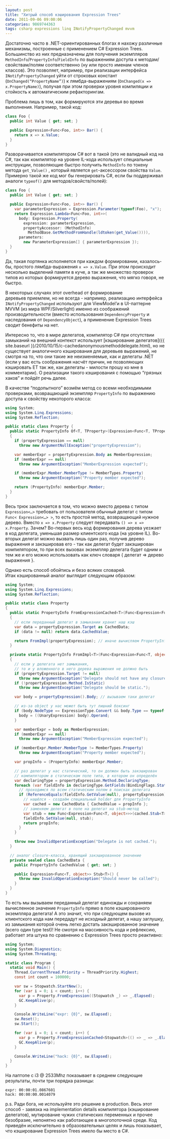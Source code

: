 ```yaml
---
layout: post
title: "Хитрый способ кэширования Expression Trees"
date: 2011-09-06 09:00:06
categories: 9869744363
tags: csharp expressions linq INotifyPropertyChanged mvvm
---
```

Достаточно часто в .NET-ориентированных блогах я нахожу различные механизмы, построенные с применением C# Expression Trees. Большинство из них предназначены для получения экземпляров `MethodInfo`/`PropertyInfo`/`FieldInfo` по выражениям доступа к методам/свойствам/полям соответственно (ну или просто именам членов классов). Это позволяет, например, при реализации интерфейса `INotifyPropertyChanged` уйти от строковых констант (`OnChanged(“PropertyName”)`) к лямбда-выражениям (`OnChanged(x => x.PropertyName)`), получая при этом проверки уровня компиляции и стойкость к автоматическим рефакторингам.

Проблема лишь в том, как формируются эти деревья во время выполнения. Например, такой код:

```c#
class Foo {
  public int Value { get; set; }

  public Expression<Func<Foo, int>> Bar() {
    return x => x.Value;
  }
}
```

Разворачивается компилятором C# вот в такой (это не валидный код на C#, так как компилятор на уровне IL-кода использует специальные инструкции, позволяющие быстро получить `MethodInfo` по токену метода `get_Value()` , который является `get`-аксессором свойства `Value`. Примерно такой же код мог бы генерировать C#, если бы поддерживал аналоги `typeof()` для методов/свойств/полей):

```c#
class Foo {
  public int Value { get; set; }

  public Expression<Func<Foo, int>> Bar() {
    var parameterExpression = Expression.Parameter(typeof(Foo), "x");
    return Expression.Lambda<Func<Foo, int>>(
      body: Expression.Property(
        expression: parameterExpression,
        propertyAccessor: (MethodInfo)
          MethodBase.GetMethodFromHandle(ldtoken(get_Value()))),
      parameters:
        new ParameterExpression[] { parameterExpression });
  }
}
```

Да, такая портянка исполняется при каждом формировании, казалось-бы, простого лямбда-выражения `x => x.Value`. При этом происходит несколько выделений памяти в куче, а так же множество проверок типов из которых формируется дерево выражения, что мягко говоря, не быстро.

В некоторых случаях этот overhead от формирование деревьев приемлем, но не всегда - например, реализацию интерфейса `INotifyPropertyChanged` используют для ViewModel’и в UI-паттерне MVVM (из мира WPF/Silverlight) именно из соображений производительности (вместо использования `DependencyProperty` и наследования от `DependencyObject`), а применение Expression Trees сводит бенефиты на нет.

Интересно то, что в мире делегатов, компилятор C# при отсутствии замыканий на внешний контекст использует [кэширование делегатов]({{ site.baseurl }}/2010/10/15/c-cachedanonymousmethoddelegate.html), но не существует аналогичного кэширования для деревьев выражений, не смотря на то, что они такие же неизменяемые, как и делегаты .NET (если у вас есть соображения насчёт причин, не позволяющих кэшировать ET так же, как делегаты - милости прошу ко мне в комментарии). О реализации такого кэширования с помощью “грязных хаков” и пойдёт речь далее.

В качестве “подопытного” возмём метод со всеми необходимыми проверками, возвращающий экземпляр `PropertyInfo` по выражению доступа к свойству некоторого класса:

```c#
using System;
using System.Linq.Expressions;
using System.Reflection;

public static class Property {
  public static PropertyInfo Of<T, TProperty>(Expression<Func<T, TProperty>> propertyExpression)
  {
    if (propertyExpression == null)
      throw new ArgumentNullException("propertyExpression");

    var memberExpr = propertyExpression.Body as MemberExpression;
    if (memberExpr == null)
      throw new ArgumentException("MemberExpression expected");

    if (memberExpr.Member.MemberType != MemberTypes.Property)
      throw new ArgumentException("Property member expected");

    return (PropertyInfo) memberExpr.Member;
  }
}
```

Весь трюк заключается в том, что можно вместо дерева с типом `Expression<…>` требовать от пользователя обычный делегат с типом `Func< Expression<…> >`, то есть простой метод, возвращающий нужное дерево. Вместо `x => x.Property` следует передавать `() => x => x.Property`. Зачем? Во-первых весь код формирования дерева уезжает в код делегата, уменьшая размер клиентского кода (на уровне IL). Во-вторых делегат можно вызвать лишь один раз, получив дерево выражения и закэшировав его - так как делегат будет закэширован компилятором, то при всех вызовах экземпляр делегата будет одним и тем же и его можно использовать как ключ словаря { делегат => дерево выражения }.

Однако есть способ обойтись и безо всяких словарей. Итак кэшированный аналог выглядит следующим образом:

```c#
using System;
using System.Linq.Expressions;
using System.Reflection;

public static class Property
{
  public static PropertyInfo FromExpressionCached<T>(Func<Expression<Func<T, object>>> propertyExpression)
  {
    // если переданный делегат в замыкании хранит наш кэш
    var data = propertyExpression.Target as CachedData;
    if (data != null) return data.CachedValue;

    return FromImpl(propertyExpression); // иначе вычисляем PropertyInfo
  }

  private static PropertyInfo FromImpl<T>(Func<Expression<Func<T, object>>> propertyExpression)
  {
    // если у делегата нет замыкания,
    // то и у вложенного в него дерева выражения не должно быть
    if (propertyExpression.Target != null)
      throw new ArgumentException("Delegate should not have any closures.");
    if (!propertyExpression.Method.IsStatic)
      throw new ArgumentException("Delegate should be static.");

    var body = propertyExpression().Body; // вызываем таки делегат

    // из-за object у нас может быть тут лишний боксинг
    if (body.NodeType == ExpressionType.Convert && body.Type == typeof(object)) {
      body = ((UnaryExpression) body).Operand;
    }

    var memberExpr = body as MemberExpression;
    if (memberExpr == null)
      throw new ArgumentException("MemberExpression expected");

    if (memberExpr.Member.MemberType != MemberTypes.Property)
      throw new ArgumentException("Property member expected");

    var propInfo = (PropertyInfo) memberExpr.Member;

    // раз делегат у нас статический, то он должен быть закэширован
    // компилятором в статическом поле типа, в котором он определён
    var declaringType = propertyExpression.Method.DeclaringType;
    foreach (var fieldInfo in declaringType.GetFields(BindingFlags.Static | BindingFlags.NonPublic)) {
      // проходимся по всем статическим полям в поисках делегата
      if (ReferenceEquals(fieldInfo.GetValue(null), propertyExpression)) {
        // нашёлся - создаём специальный holder для PropertyInfo
        var cached = new CachedData { CachedValue = propInfo };
        // заменяем делегат в поле на делегат на stub-метод
        var stub = new Func<Expression<Func<T, object>>>(cached.Stub<T>);
        fieldInfo.SetValue(null, stub);
        return propInfo;
      }
    }

    throw new InvalidOperationException("Delegate is not cached.");
  }

  // аналог closure-класса, хранящий закэшированное значение
  private sealed class CachedData {
    public PropertyInfo CachedValue { get; set; }

    public Expression<Func<T, object>> Stub<T>() {
      throw new InvalidOperationException("Should never be called");
    }
  }
}
```

То есть мы вызываем переданный делегат единожды и сохраняем вычисленное значение `PropertyInfo` прямо в поле кэшированного экземпляра делегата! А это значит, что при следующем вызове из клиентского кода нам передадут не исходный делегат, а нашу заглушку, из замыкания которой очень легко достать закэшированное значение (всего один type test)! Не смотря на массивность кода и рефлексию, работает эта штука по сравнению с Expression Trees просто реактивно:

```c#
using System;
using System.Diagnostics;
using System.Threading;

static class Program {
  static void Main() {
    Thread.CurrentThread.Priority = ThreadPriority.Highest;
    const int count = 100000;

    var sw = Stopwatch.StartNew();
    for (var i = 0; i < count; i++) {
      var p = Property.FromExpression((Stopwatch _) => _.Elapsed);
      GC.KeepAlive(p);
    }

    Console.WriteLine("expr: {0}", sw.Elapsed);
    sw.Reset();
    sw.Start();

    for (var i = 0; i < count; i++) {
      var p = Property.FromExpressionCached<Stopwatch>(() => _ => _.Elapsed);
      GC.KeepAlive(p);
    }

    Console.WriteLine("hack: {0}", sw.Elapsed);
  }
}
```

На лаптопе с i3 @ 2533Mhz показывает в среднем следующие результаты, почти три порядка разницы:

```
expr: 00:00:01.0867601
hack: 00:00:00.0014079
```

p.s. Ради бога, не используйте это решение в production. Весь этот способ - завязка на implementation details компилятора (кэширование делегатов), мутирование чужих статических переменных и прочее безобразие, непонятно как работающее в многопоточной среде. Код приведён исключительно в образовательных целях и лишь показывает, что кэширование Expression Trees имело бы место в C#.
